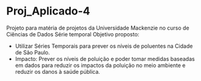 # Proj_Aplicado-4
Projeto para matéria de projetos da Universidade Mackenzie no curso de Ciências de Dados
Série temporal
Objetivo proposto:
- Utilizar Séries Temporais para prever os níveis de poluentes na Cidade de São Paulo.
- Impacto: Prever os níveis de poluição e poder tomar medidas baseadas em dados para reduzir os impactos da poluição no meio ambiente e reduzir os danos à saúde pública.

